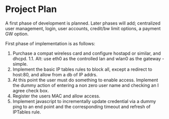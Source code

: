 # Project Plan
A first phase of development is planned. Later phases will add; centralized user management, login, user accounts, credit/bw limit options, a payment GW option.

First phase of implementation is as follows:

 1. Purchase a compat wireless card and configure hostapd or similar, and dhcpd.
  1.1. Alt: use eth0 as the controlled lan and wlan0 as the gateway - simple.
 2. Implement the basic IP tables rules to block all, except a redirect to host:80, and allow from a db of IP addrs.
 3. At this point the user must do something to enable access. Implement the dummy action of entering a non zero user name and checking an I agree check box.
 4. Register the users MAC and allow access.
 5. Implement javascript to incrementally update credential via a dummy ping to an end point and the corresponding timeout and refresh of IPTables rule.
